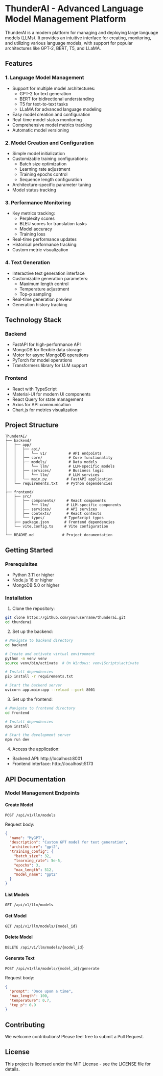 # ThunderAI - Advanced Language Model Management Platform

ThunderAI is a modern platform for managing and deploying large language models (LLMs). It provides an intuitive interface for creating, monitoring, and utilizing various language models, with support for popular architectures like GPT-2, BERT, T5, and LLaMA.

## Features

### 1. Language Model Management
- Support for multiple model architectures:
  - GPT-2 for text generation
  - BERT for bidirectional understanding
  - T5 for text-to-text tasks
  - LLaMA for advanced language modeling
- Easy model creation and configuration
- Real-time model status monitoring
- Comprehensive model metrics tracking
- Automatic model versioning

### 2. Model Creation and Configuration
- Simple model initialization
- Customizable training configurations:
  - Batch size optimization
  - Learning rate adjustment
  - Training epochs control
  - Sequence length configuration
- Architecture-specific parameter tuning
- Model status tracking

### 3. Performance Monitoring
- Key metrics tracking:
  - Perplexity scores
  - BLEU scores for translation tasks
  - Model accuracy
  - Training loss
- Real-time performance updates
- Historical performance tracking
- Custom metric visualization

### 4. Text Generation
- Interactive text generation interface
- Customizable generation parameters:
  - Maximum length control
  - Temperature adjustment
  - Top-p sampling
- Real-time generation preview
- Generation history tracking

## Technology Stack

### Backend
- FastAPI for high-performance API
- MongoDB for flexible data storage
- Motor for async MongoDB operations
- PyTorch for model operations
- Transformers library for LLM support

### Frontend
- React with TypeScript
- Material-UI for modern UI components
- React Query for state management
- Axios for API communication
- Chart.js for metrics visualization

## Project Structure

```
ThunderAI/
├── backend/
│   ├── app/
│   │   ├── api/
│   │   │   └── v1/          # API endpoints
│   │   ├── core/            # Core functionality
│   │   ├── models/          # Data models
│   │   │   └── llm/         # LLM-specific models
│   │   ├── services/        # Business logic
│   │   │   └── llm/         # LLM services
│   │   └── main.py         # FastAPI application
│   └── requirements.txt    # Python dependencies
│
├── frontend/
│   ├── src/
│   │   ├── components/     # React components
│   │   │   └── llm/        # LLM-specific components
│   │   ├── services/       # API services
│   │   ├── contexts/       # React contexts
│   │   └── types/         # TypeScript types
│   ├── package.json       # Frontend dependencies
│   └── vite.config.ts     # Vite configuration
│
└── README.md             # Project documentation
```

## Getting Started

### Prerequisites
- Python 3.11 or higher
- Node.js 16 or higher
- MongoDB 5.0 or higher

### Installation

1. Clone the repository:
```bash
git clone https://github.com/yourusername/thunderai.git
cd thunderai
```

2. Set up the backend:
```bash
# Navigate to backend directory
cd backend

# Create and activate virtual environment
python -m venv venv
source venv/bin/activate  # On Windows: venv\Scripts\activate

# Install dependencies
pip install -r requirements.txt

# Start the backend server
uvicorn app.main:app --reload --port 8001
```

3. Set up the frontend:
```bash
# Navigate to frontend directory
cd frontend

# Install dependencies
npm install

# Start the development server
npm run dev
```

4. Access the application:
- Backend API: http://localhost:8001
- Frontend interface: http://localhost:5173

## API Documentation

### Model Management Endpoints

#### Create Model
```http
POST /api/v1/llm/models
```
Request body:
```json
{
  "name": "MyGPT",
  "description": "Custom GPT model for text generation",
  "architecture": "gpt2",
  "training_config": {
    "batch_size": 32,
    "learning_rate": 5e-5,
    "epochs": 3,
    "max_length": 512,
    "model_name": "gpt2"
  }
}
```

#### List Models
```http
GET /api/v1/llm/models
```

#### Get Model
```http
GET /api/v1/llm/models/{model_id}
```

#### Delete Model
```http
DELETE /api/v1/llm/models/{model_id}
```

#### Generate Text
```http
POST /api/v1/llm/models/{model_id}/generate
```
Request body:
```json
{
  "prompt": "Once upon a time",
  "max_length": 100,
  "temperature": 0.7,
  "top_p": 0.9
}
```

## Contributing

We welcome contributions! Please feel free to submit a Pull Request.

## License

This project is licensed under the MIT License - see the LICENSE file for details.